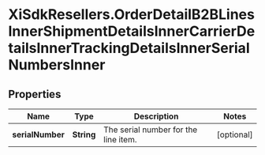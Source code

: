 # XiSdkResellers.OrderDetailB2BLinesInnerShipmentDetailsInnerCarrierDetailsInnerTrackingDetailsInnerSerialNumbersInner

## Properties

Name | Type | Description | Notes
------------ | ------------- | ------------- | -------------
**serialNumber** | **String** | The serial number for the line item. | [optional] 


